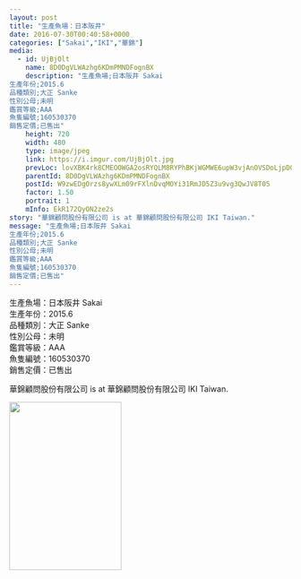 ```yaml
---
layout: post
title: "生產魚場：日本阪井" 
date: 2016-07-30T00:40:58+0000 
categories: ["Sakai","IKI","華錦"] 
media:
  - id: UjBjOlt
    name: 8D0DgVLWAzhg6KDmPMNDFognBX
    description: "生產魚場;日本阪井 Sakai
生產年份;2015.6
品種類別;大正 Sanke
性別公母;未明
鑑賞等級;AAA
魚隻編號;160530370
銷售定價;已售出"   
    height: 720
    width: 480
    type: image/jpeg
    link: https://i.imgur.com/UjBjOlt.jpg
    prevLoc: lovXBK4rk8CMEOOWGA2osRYQLM8RYPhBKjWGMWE6upW3vjAnOVSDoLjpD0DvTLW0zWpKK1F7oxWO4Z97HY58V16zpnfXw3mvklzvivAnKgkOjvIoYEDorN6Etq1KN47K8NupXVP65Z70t1EzX37PBrSz8VG1WDPOtOQW29jjyBsvgD4zQqqrF5VGOR5L0PSlqVgNxQ2kujprrnojXMS78765vjO9iOPLYOArY6UA4rJOGMkksPwLqk9LXrTKz39zQoVD
    parentId: 8D0DgVLWAzhg6KDmPMNDFognBX
    postId: W9zwEDgOrzs8ywXLm09rFXlnDvqMOYi31RmJD5Z3u9vg3QwJV8T05
    factor: 1.50
    portrait: 1
    mInfo: EkR172QyON2ze2s
story: "華錦顧問股份有限公司 is at 華錦顧問股份有限公司 IKI Taiwan."  
message: "生產魚場;日本阪井 Sakai  
生產年份;2015.6  
品種類別;大正 Sanke  
性別公母;未明  
鑑賞等級;AAA  
魚隻編號;160530370  
銷售定價;已售出"
---
```


生產魚場：日本阪井 Sakai  
生產年份：2015.6  
品種類別：大正 Sanke  
性別公母：未明  
鑑賞等級：AAA  
魚隻編號：160530370  
銷售定價：已售出
 
 
[//]: #story:
華錦顧問股份有限公司 is at 華錦顧問股份有限公司 IKI Taiwan.


[//]: #media:  
<a href="https://i.imgur.com/UjBjOlt.jpg"><img src="https://i.imgur.com/UjBjOlt.jpg" height="300" width="200" /></a> 
 
